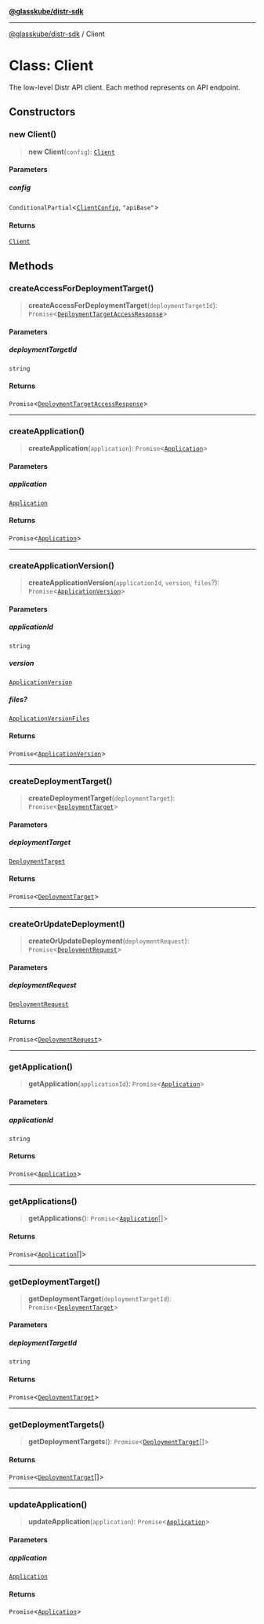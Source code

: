 [**@glasskube/distr-sdk**](../README.md)

---

[@glasskube/distr-sdk](../README.md) / Client

# Class: Client

The low-level Distr API client. Each method represents on API endpoint.

## Constructors

### new Client()

> **new Client**(`config`): [`Client`](Client.md)

#### Parameters

##### config

`ConditionalPartial`\<[`ClientConfig`](../type-aliases/ClientConfig.md), `"apiBase"`\>

#### Returns

[`Client`](Client.md)

## Methods

### createAccessForDeploymentTarget()

> **createAccessForDeploymentTarget**(`deploymentTargetId`): `Promise`\<[`DeploymentTargetAccessResponse`](../interfaces/DeploymentTargetAccessResponse.md)\>

#### Parameters

##### deploymentTargetId

`string`

#### Returns

`Promise`\<[`DeploymentTargetAccessResponse`](../interfaces/DeploymentTargetAccessResponse.md)\>

---

### createApplication()

> **createApplication**(`application`): `Promise`\<[`Application`](../interfaces/Application.md)\>

#### Parameters

##### application

[`Application`](../interfaces/Application.md)

#### Returns

`Promise`\<[`Application`](../interfaces/Application.md)\>

---

### createApplicationVersion()

> **createApplicationVersion**(`applicationId`, `version`, `files`?): `Promise`\<[`ApplicationVersion`](../interfaces/ApplicationVersion.md)\>

#### Parameters

##### applicationId

`string`

##### version

[`ApplicationVersion`](../interfaces/ApplicationVersion.md)

##### files?

[`ApplicationVersionFiles`](../type-aliases/ApplicationVersionFiles.md)

#### Returns

`Promise`\<[`ApplicationVersion`](../interfaces/ApplicationVersion.md)\>

---

### createDeploymentTarget()

> **createDeploymentTarget**(`deploymentTarget`): `Promise`\<[`DeploymentTarget`](../interfaces/DeploymentTarget.md)\>

#### Parameters

##### deploymentTarget

[`DeploymentTarget`](../interfaces/DeploymentTarget.md)

#### Returns

`Promise`\<[`DeploymentTarget`](../interfaces/DeploymentTarget.md)\>

---

### createOrUpdateDeployment()

> **createOrUpdateDeployment**(`deploymentRequest`): `Promise`\<[`DeploymentRequest`](../interfaces/DeploymentRequest.md)\>

#### Parameters

##### deploymentRequest

[`DeploymentRequest`](../interfaces/DeploymentRequest.md)

#### Returns

`Promise`\<[`DeploymentRequest`](../interfaces/DeploymentRequest.md)\>

---

### getApplication()

> **getApplication**(`applicationId`): `Promise`\<[`Application`](../interfaces/Application.md)\>

#### Parameters

##### applicationId

`string`

#### Returns

`Promise`\<[`Application`](../interfaces/Application.md)\>

---

### getApplications()

> **getApplications**(): `Promise`\<[`Application`](../interfaces/Application.md)[]\>

#### Returns

`Promise`\<[`Application`](../interfaces/Application.md)[]\>

---

### getDeploymentTarget()

> **getDeploymentTarget**(`deploymentTargetId`): `Promise`\<[`DeploymentTarget`](../interfaces/DeploymentTarget.md)\>

#### Parameters

##### deploymentTargetId

`string`

#### Returns

`Promise`\<[`DeploymentTarget`](../interfaces/DeploymentTarget.md)\>

---

### getDeploymentTargets()

> **getDeploymentTargets**(): `Promise`\<[`DeploymentTarget`](../interfaces/DeploymentTarget.md)[]\>

#### Returns

`Promise`\<[`DeploymentTarget`](../interfaces/DeploymentTarget.md)[]\>

---

### updateApplication()

> **updateApplication**(`application`): `Promise`\<[`Application`](../interfaces/Application.md)\>

#### Parameters

##### application

[`Application`](../interfaces/Application.md)

#### Returns

`Promise`\<[`Application`](../interfaces/Application.md)\>
